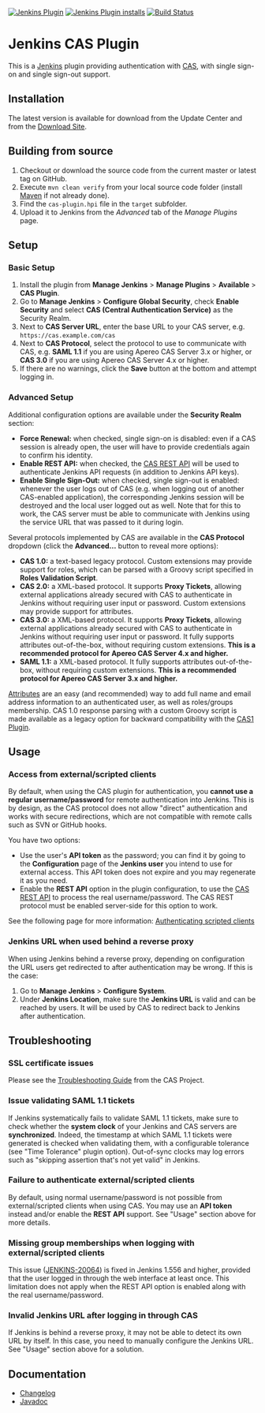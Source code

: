 [![Jenkins Plugin](https://img.shields.io/jenkins/plugin/v/cas-plugin)](https://plugins.jenkins.io/cas-plugin)
[![Jenkins Plugin installs](https://img.shields.io/jenkins/plugin/i/cas-plugin?color=blue)](https://plugins.jenkins.io/cas-plugin)
[![Build Status](https://ci.jenkins.io/buildStatus/icon?job=Plugins%2Fcas-plugin%2Fmaster)](https://ci.jenkins.io/job/Plugins/job/cas-plugin/job/master/)

# Jenkins CAS Plugin

This is a [Jenkins](https://jenkins.io) plugin providing authentication with [CAS](https://apereo.github.io/cas/), with single sign-on and single sign-out support.


## Installation

The latest version is available for download from the Update Center and from the [Download Site](https://updates.jenkins.io/download/plugins/cas-plugin/).


## Building from source

1. Checkout or download the source code from the current master or latest tag on GitHub.
2. Execute `mvn clean verify` from your local source code folder (install [Maven](http://maven.apache.org) if not already done).
3. Find the `cas-plugin.hpi` file in the `target` subfolder.
4. Upload it to Jenkins from the _Advanced_ tab of the _Manage Plugins_ page.


## Setup

### Basic Setup

1. Install the plugin from **Manage Jenkins** > **Manage Plugins** > **Available** > **CAS Plugin**.
2. Go to **Manage Jenkins** > **Configure Global Security**, check **Enable Security** and select **CAS (Central Authentication Service)** as the Security Realm.
3. Next to **CAS Server URL**, enter the base URL to your CAS server, e.g. `https://cas.example.com/cas`
4. Next to **CAS Protocol**, select the protocol to use to communicate with CAS, e.g. **SAML 1.1** if you are using Apereo CAS Server 3.x or higher, or **CAS 3.0** if you are using Apereo CAS Server 4.x or higher.
5. If there are no warnings, click the **Save** button at the bottom and attempt logging in.

### Advanced Setup

Additional configuration options are available under the **Security Realm** section:

- **Force Renewal:** when checked, single sign-on is disabled: even if a CAS session is already open, the user will have to provide credentials again to confirm his identity.
- **Enable REST API:** when checked, the [CAS REST API](https://apereo.github.io/cas/6.2.x/protocol/REST-Protocol.html) will be used to authenticate Jenkins API requests (in addition to Jenkins API keys).
- **Enable Single Sign-Out:** when checked, single sign-out is enabled: whenever the user logs out of CAS (e.g. when logging out of another CAS-enabled application), the corresponding Jenkins session will be destroyed and the local user logged out as well. Note that for this to work, the CAS server must be able to communicate with Jenkins using the service URL that was passed to it during login.

Several protocols implemented by CAS are available in the **CAS Protocol** dropdown (click the **Advanced...** button to reveal more options):

- **CAS 1.0:** a text-based legacy protocol. Custom extensions may provide support for roles, which can be parsed with a Groovy script specified in **Roles Validation Script**.
- **CAS 2.0:** a XML-based protocol. It supports **Proxy Tickets**, allowing external applications already secured with CAS to authenticate in Jenkins without requiring user input or password. Custom extensions may provide support for attributes.
- **CAS 3.0:** a XML-based protocol. It supports **Proxy Tickets**, allowing external applications already secured with CAS to authenticate in Jenkins without requiring user input or password. It fully supports attributes out-of-the-box, without requiring custom extensions. **This is a recommended protocol for Apereo CAS Server 4.x and higher.**
- **SAML 1.1:** a XML-based protocol. It fully supports attributes out-of-the-box, without requiring custom extensions. **This is a recommended protocol for Apereo CAS Server 3.x and higher.**

[Attributes](https://apereo.github.io/cas/6.2.x/integration/Attribute-Release.html) are an easy (and recommended) way to add full name and email address information to an authenticated user, as well as roles/groups membership. CAS 1.0 response parsing with a custom Groovy script is made available as a legacy option for backward compatibility with the [CAS1 Plugin](https://wiki.jenkins.io/display/JENKINS/CAS1+Plugin).


## Usage

### Access from external/scripted clients

By default, when using the CAS plugin for authentication, you **cannot use a regular username/password** for remote authentication into Jenkins. This is by design, as the CAS protocol does not allow "direct" authentication and works with secure redirections, which are not compatible with remote calls such as SVN or GitHub hooks.

You have two options:

- Use the user's **API token** as the password; you can find it by going to the **Configuration** page of the **Jenkins user** you intend to use for external access. This API token does not expire and you may regenerate it as you need.
- Enable the **REST API** option in the plugin configuration, to use the [CAS REST API](https://apereo.github.io/cas/6.2.x/protocol/REST-Protocol.html) to process the real username/password. The CAS REST protocol must be enabled server-side for this option to work.

See the following page for more information: [Authenticating scripted clients](https://wiki.jenkins.io/display/JENKINS/Authenticating+scripted+clients)

### Jenkins URL when used behind a reverse proxy

When using Jenkins behind a reverse proxy, depending on configuration the URL users get redirected to after authentication may be wrong. If this is the case:

1. Go to **Manage Jenkins** > **Configure System**.
2. Under **Jenkins Location**, make sure the **Jenkins URL** is valid and can be reached by users. It will be used by CAS to redirect back to Jenkins after authentication.


## Troubleshooting

### SSL certificate issues

Please see the [Troubleshooting Guide](https://apereo.github.io/cas/6.2.x/installation/Troubleshooting-Guide.html#pkix-path-building-failed) from the CAS Project.

### Issue validating SAML 1.1 tickets

If Jenkins systematically fails to validate SAML 1.1 tickets, make sure to check whether the **system clock** of your Jenkins and CAS servers are **synchronized**. Indeed, the timestamp at which SAML 1.1 tickets were generated is checked when validating them, with a configurable tolerance (see "Time Tolerance" plugin option). Out-of-sync clocks may log errors such as "skipping assertion that's not yet valid" in Jenkins.

### Failure to authenticate external/scripted clients

By default, using normal username/password is not possible from external/scripted clients when using CAS. You may use an **API token** instead and/or enable the **REST API** support. See "Usage" section above for more details.

### Missing group memberships when logging with external/scripted clients

This issue ([JENKINS-20064](https://issues.jenkins-ci.org/browse/JENKINS-20064)) is fixed in Jenkins 1.556 and higher, provided that the user logged in through the web interface at least once. This limitation does not apply when the REST API option is enabled along with the real username/password.

### Invalid Jenkins URL after logging in through CAS

If Jenkins is behind a reverse proxy, it may not be able to detect its own URL by itself. In this case, you need to manually configure the Jenkins URL. See "Usage" section above for a solution.


## Documentation

- [Changelog](CHANGELOG.md)
- [Javadoc](https://javadoc.jenkins.io/plugin/cas-plugin/)
